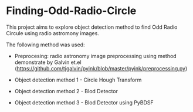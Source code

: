 ﻿# Finding-Odd-Radio-Circle

This project aims to explore object detection method to find Odd Radio Circule using radio astromony images.

The following method was used:

- Preprocesing: radio astronomy image preprocessing using method demonstrate by Galvin et.el (https://github.com/tjgalvin/pyink/blob/master/pyink/preprocessing.py)

- Object detection method 1 - Circle Hough Transform

- Object detection method 2 - Blod Detector

- Object detection method 3 - Blod Detector using PyBDSF 

